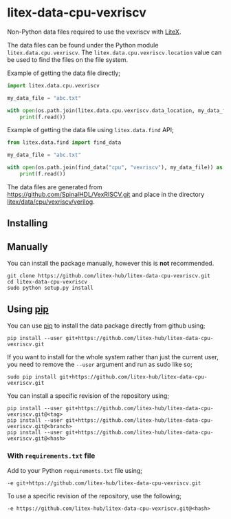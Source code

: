 # litex-data-cpu-vexriscv

Non-Python data files required to use the vexriscv with
[LiteX](https://github.com/enjoy-digital/litex.git).

The data files can be found under the Python module `litex.data.cpu.vexriscv`. The
`litex.data.cpu.vexriscv.location` value can be used to find the files on the file system.

Example of getting the data file directly;
```python
import litex.data.cpu.vexriscv

my_data_file = "abc.txt"

with open(os.path.join(litex.data.cpu.vexriscv.data_location, my_data_file)) as f:
    print(f.read())
```

Example of getting the data file using `litex.data.find` API;
```python
from litex.data.find import find_data

my_data_file = "abc.txt"

with open(os.path.join(find_data("cpu", "vexriscv"), my_data_file)) as f:
    print(f.read())
```



The data files are generated from https://github.com/SpinalHDL/VexRISCV.git and place in the directory
[litex/data/cpu/vexriscv/verilog](litex/data/cpu/vexriscv/verilog).


## Installing

## Manually

You can install the package manually, however this is **not** recommended.

```
git clone https://github.com/litex-hub/litex-data-cpu-vexriscv.git
cd litex-data-cpu-vexriscv
sudo python setup.py install
```

## Using [pip](https://pip.pypa.io/)

You can use [pip](https://pip.pypa.io/) to install the data package directly
from github using;

```
pip install --user git+https://github.com/litex-hub/litex-data-cpu-vexriscv.git
```

If you want to install for the whole system rather than just the current user,
you need to remove the `--user` argument and run as sudo like so;

```
sudo pip install git+https://github.com/litex-hub/litex-data-cpu-vexriscv.git
```

You can install a specific revision of the repository using;
```
pip install --user git+https://github.com/litex-hub/litex-data-cpu-vexriscv.git@<tag>
pip install --user git+https://github.com/litex-hub/litex-data-cpu-vexriscv.git@<branch>
pip install --user git+https://github.com/litex-hub/litex-data-cpu-vexriscv.git@<hash>
```

### With `requirements.txt` file

Add to your Python `requirements.txt` file using;
```
-e git+https://github.com/litex-hub/litex-data-cpu-vexriscv.git
```

To use a specific revision of the repository, use the following;
```
-e https://github.com/litex-hub/litex-data-cpu-vexriscv.git@<hash>
```
